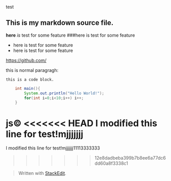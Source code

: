 test

This is my markdown source file.
---
**here** _is_ test for some feature 
###here is test for some feature 
* here is test for some feature 
* here is test for some feature 

https://github.com/

this is normal paragragh:

    this is a code block. 
    
```java
    int main(){
        System.out.println("Hello World!");
        for(int i=0;i<10;i++) i++;
    }
```

js&copy;
<<<<<<< HEAD
I modified this line for test!mjjjjjjj
=======
I modified this line for test!mjjjjjjj11113333333
>>>>>>> 12e8dadbeba399b7b8ee6a77dc6dd60a8f3338c1

> Written with [StackEdit](https://stackedit.io/).
